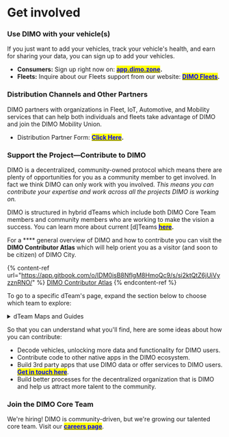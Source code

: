 # Get involved

### Use DIMO with your vehicle(s)

If you just want to add your vehicles, track your vehicle's health, and earn for sharing your data, you can sign up to add your vehicles.

* **Consumers:** Sign up right now on: [<mark style="color:blue;">**app.dimo.zone**</mark>](https://app.dimo.zone)**.**
* **Fleets:** Inquire about our Fleets support from our website: [<mark style="color:blue;">**DIMO Fleets**</mark>](https://dimo.zone/fleets/)**.**

### Distribution Channels and Other Partners

DIMO partners with organizations in Fleet, IoT, Automotive, and Mobility services that can help both individuals and fleets take advantage of DIMO and join the DIMO Mobility Union.

* Distribution Partner Form: <mark style="color:blue;"></mark> [<mark style="color:blue;">**Click Here**</mark>](https://gkmkni9caof.typeform.com/to/JcZhXAq3)**.**

### Support the Project—Contribute to DIMO

DIMO is a decentralized, community-owned protocol which means there are plenty of opportunities for you as a community member to get involved. In fact we think DIMO can only work with you involved. _This means you can contribute your expertise and work across all the projects DIMO is working on._

DIMO is structured in hybrid dTeams which include both DIMO Core Team members and community members who are working to make the vision a success. You can learn more about current \[d]Teams [<mark style="color:blue;">**here**</mark>](../governance/dimo-teams.md)**.**&#x20;

For a **** general overview of DIMO and how to contribute you can visit the **DIMO Contributor Atlas** which will help orient you as a visitor (and soon to be citizen) of DIMO City.

{% content-ref url="https://app.gitbook.com/o/IDM0isB8NflgM8HmoQc9/s/si2ktQtZ6jUiVyzznRNO/" %}
[DIMO Contributor Atlas](https://app.gitbook.com/o/IDM0isB8NflgM8HmoQc9/s/si2ktQtZ6jUiVyzznRNO/)
{% endcontent-ref %}

To go to a specific dTeam's page, expand the section below to choose which team to explore:

<details>

<summary>dTeam Maps and Guides</summary>

Each dTeam has their own process for working with contributors and their own map/guide. Click one of the links below to visit the page for that specific team.

* <mark style="color:blue;">****</mark>[<mark style="color:blue;">**dMedia**</mark>](https://docs.dimo.zone/dimo-contributor-atlas/d-media/dmedia-overview)<mark style="color:blue;">****</mark>
* <mark style="color:blue;"></mark>[<mark style="color:blue;">**dHardware**</mark>](https://docs.dimo.zone/dimo-contributor-atlas/d-hardware/dhardware-overview)<mark style="color:blue;">****</mark>
* <mark style="color:blue;"></mark>[<mark style="color:blue;">**dCore**</mark>](https://docs.dimo.zone/dimo-contributor-atlas/d-core/dcore-overview)<mark style="color:blue;">****</mark>
* <mark style="color:blue;"></mark>[<mark style="color:blue;">**dNativeApps**</mark>](https://docs.dimo.zone/dimo-contributor-atlas/d-nativeapps/dnativeapps-overview)<mark style="color:blue;">****</mark>
* More coming soon

</details>

So that you can understand what you'll find, here are some ideas about how you can contribute:

* Decode vehicles, unlocking more data and functionality for DIMO users.
* Contribute code to other native apps in the DIMO ecosystem.
* Build 3rd party apps that use DIMO data or offer services to DIMO users. <mark style="color:blue;"></mark> [<mark style="color:blue;">**Get in touch here**</mark>](https://dimo.zone/developers/).
* Build better processes for the decentralized organization that is DIMO and help us attract more talent to the community.

### Join the DIMO Core Team

We're hiring! DIMO is community-driven, but we're growing our talented core team. Visit our [<mark style="color:blue;">**careers page**</mark>](https://jobs.lever.co/DIMO).&#x20;
